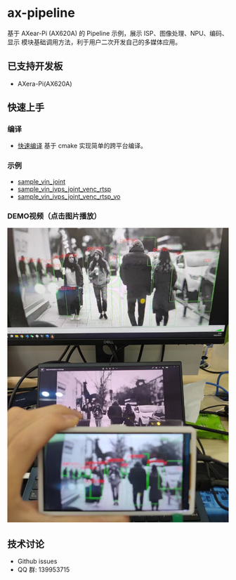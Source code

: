 # ax-pipeline
基于 AXear-Pi (AX620A) 的 Pipeline 示例，展示 ISP、图像处理、NPU、编码、显示 模块基础调用方法，利于用户二次开发自己的多媒体应用。

## 已支持开发板

- AXera-Pi(AX620A)

## 快速上手

### 编译
- [快速编译](docs/compile.md)  基于 cmake 实现简单的跨平台编译。

### 示例
- [sample_vin_joint](examples/sample_vin_joint/README.md)
- [sample_vin_ivps_joint_venc_rtsp](examples/sample_vin_ivps_joint_venc_rtsp/README.md)
- [sample_vin_ivps_joint_venc_rtsp_vo](examples/sample_vin_ivps_joint_venc_rtsp_vo/README.md)

### DEMO视频（点击图片播放）
[![](docs/demo.jpg)](https://www.bilibili.com/video/BV16e4y1e7rG)

## 技术讨论
- Github issues
- QQ 群: 139953715